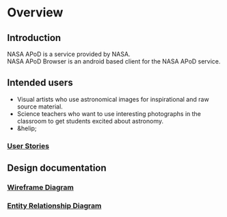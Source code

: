 # Overview  

## Introduction  

NASA APoD is a service provided by NASA.  
NASA APoD Browser is an android based client for the NASA APoD service.  


## Intended users  

* Visual artists who use astronomical images for inspirational and raw source material.  
* Science teachers who want to use interesting photographs in the classroom to get students excited about astronomy.  
* &helip;  

### [User Stories](user-stories.md)

## Design documentation

### [Wireframe Diagram](wireframe.md)

### [Entity Relationship Diagram](erd.md)  

 